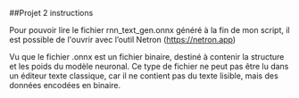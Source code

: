 ##Projet 2 instructions

Pour pouvoir lire le fichier rnn_text_gen.onnx généré à la fin de mon script, il est possible de l'ouvrir avec l’outil Netron (https://netron.app)

Vu que le fichier .onnx est un fichier binaire, destiné à contenir la structure et les poids du modèle neuronal. Ce type de fichier ne peut pas être lu dans un éditeur texte classique, car il ne contient pas du texte lisible, mais des données encodées en binaire.